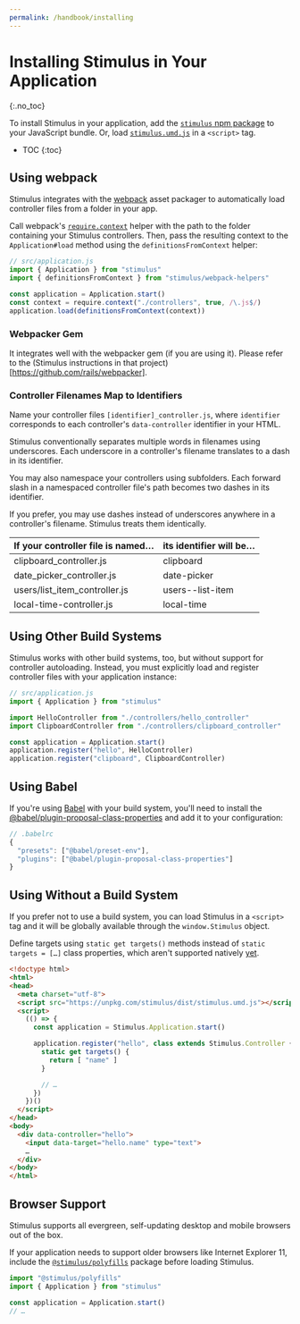 ```yaml
---
permalink: /handbook/installing
---
```


# Installing Stimulus in Your Application
{:.no_toc}

To install Stimulus in your application, add the [`stimulus` npm package](https://www.npmjs.com/package/stimulus) to your JavaScript bundle. Or, load [`stimulus.umd.js`](https://unpkg.com/stimulus/dist/stimulus.umd.js) in a `<script>` tag.

* TOC
{:toc}

## Using webpack

Stimulus integrates with the [webpack](https://webpack.js.org/) asset packager to automatically load controller files from a folder in your app.

Call webpack's [`require.context`](https://webpack.js.org/api/module-methods/#require-context) helper with the path to the folder containing your Stimulus controllers. Then, pass the resulting context to the `Application#load` method using the `definitionsFromContext` helper:

```js
// src/application.js
import { Application } from "stimulus"
import { definitionsFromContext } from "stimulus/webpack-helpers"

const application = Application.start()
const context = require.context("./controllers", true, /\.js$/)
application.load(definitionsFromContext(context))
```
### Webpacker Gem

It integrates well with the webpacker gem (if you are using it). Please refer to the (Stimulus instructions in that project)[https://github.com/rails/webpacker].

### Controller Filenames Map to Identifiers

Name your controller files `[identifier]_controller.js`, where `identifier` corresponds to each controller's `data-controller` identifier in your HTML.

Stimulus conventionally separates multiple words in filenames using underscores. Each underscore in a controller's filename translates to a dash in its identifier.

You may also namespace your controllers using subfolders. Each forward slash in a namespaced controller file's path becomes two dashes in its identifier.

If you prefer, you may use dashes instead of underscores anywhere in a controller's filename. Stimulus treats them identically.

If your controller file is named… | its identifier will be…
--------------------------------- | -----------------------
clipboard_controller.js           | clipboard
date_picker_controller.js         | date-picker
users/list_item_controller.js     | users\-\-list-item
local-time-controller.js          | local-time

## Using Other Build Systems

Stimulus works with other build systems, too, but without support for controller autoloading. Instead, you must explicitly load and register controller files with your application instance:

```js
// src/application.js
import { Application } from "stimulus"

import HelloController from "./controllers/hello_controller"
import ClipboardController from "./controllers/clipboard_controller"

const application = Application.start()
application.register("hello", HelloController)
application.register("clipboard", ClipboardController)
```

## Using Babel

If you're using [Babel](https://babeljs.io/) with your build system, you'll need to install the [@babel/plugin-proposal-class-properties](https://babeljs.io/docs/en/babel-plugin-proposal-class-properties) and add it to your configuration:

```js
// .babelrc
{
  "presets": ["@babel/preset-env"],
  "plugins": ["@babel/plugin-proposal-class-properties"]
}
```

## Using Without a Build System

If you prefer not to use a build system, you can load Stimulus in a `<script>` tag and it will be globally available through the `window.Stimulus` object.

Define targets using `static get targets()` methods instead of `static targets = […]` class properties, which aren't supported natively [yet](https://github.com/tc39/proposal-static-class-features/).

```html
<!doctype html>
<html>
<head>
  <meta charset="utf-8">
  <script src="https://unpkg.com/stimulus/dist/stimulus.umd.js"></script>
  <script>
    (() => {
      const application = Stimulus.Application.start()

      application.register("hello", class extends Stimulus.Controller {
        static get targets() {
          return [ "name" ]
        }

        // …
      })
    })()
  </script>
</head>
<body>
  <div data-controller="hello">
    <input data-target="hello.name" type="text">
    …
  </div>
</body>
</html>
```

## Browser Support

Stimulus supports all evergreen, self-updating desktop and mobile browsers out of the box.

If your application needs to support older browsers like Internet Explorer 11, include the [`@stimulus/polyfills`](https://www.npmjs.com/package/@stimulus/polyfills) package before loading Stimulus.

```js
import "@stimulus/polyfills"
import { Application } from "stimulus"

const application = Application.start()
// …
```
